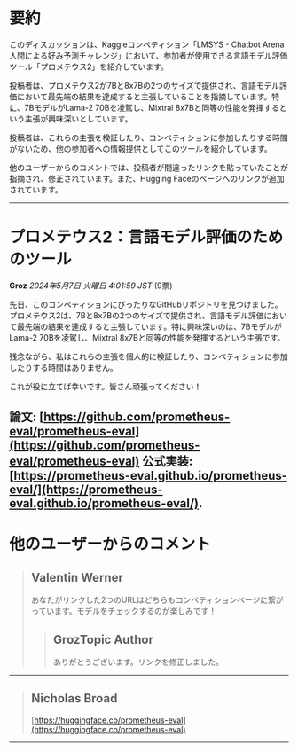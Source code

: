 # 要約 
このディスカッションは、Kaggleコンペティション「LMSYS - Chatbot Arena 人間による好み予測チャレンジ」において、参加者が使用できる言語モデル評価ツール「プロメテウス2」を紹介しています。

投稿者は、プロメテウス2が7Bと8x7Bの2つのサイズで提供され、言語モデル評価において最先端の結果を達成すると主張していることを指摘しています。特に、7BモデルがLama-2 70Bを凌駕し、Mixtral 8x7Bと同等の性能を発揮するという主張が興味深いとしています。

投稿者は、これらの主張を検証したり、コンペティションに参加したりする時間がないため、他の参加者への情報提供としてこのツールを紹介しています。

他のユーザーからのコメントでは、投稿者が間違ったリンクを貼っていたことが指摘され、修正されています。また、Hugging Faceのページへのリンクが追加されています。


---
# プロメテウス2：言語モデル評価のためのツール

**Groz** *2024年5月7日 火曜日 4:01:59 JST* (9票)

先日、このコンペティションにぴったりなGitHubリポジトリを見つけました。プロメテウス2は、7Bと8x7Bの2つのサイズで提供され、言語モデル評価において最先端の結果を達成すると主張しています。特に興味深いのは、7BモデルがLama-2 70Bを凌駕し、Mixtral 8x7Bと同等の性能を発揮するという主張です。

残念ながら、私はこれらの主張を個人的に検証したり、コンペティションに参加したりする時間はありません。

これが役に立てば幸いです。皆さん頑張ってください！

論文: [https://github.com/prometheus-eval/prometheus-eval](https://github.com/prometheus-eval/prometheus-eval)
公式実装: [https://prometheus-eval.github.io/prometheus-eval/](https://prometheus-eval.github.io/prometheus-eval/). 
---
# 他のユーザーからのコメント
> ## Valentin Werner
> 
> あなたがリンクした2つのURLはどちらもコンペティションページに繋がっています。モデルをチェックするのが楽しみです！
> 
> 
> > ## GrozTopic Author
> > 
> > ありがとうございます。リンクを修正しました。
> > 
> > 
> > 
---
> ## Nicholas Broad
> 
> [https://huggingface.co/prometheus-eval](https://huggingface.co/prometheus-eval)
> 
> 
> 
---

